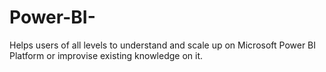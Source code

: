 # Power-BI-
Helps users of all levels to understand and scale up on Microsoft Power BI Platform or improvise existing knowledge on it. 
